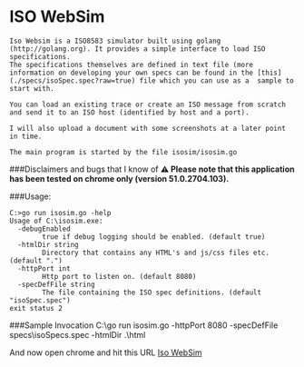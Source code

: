 # ISO WebSim
```
Iso Websim is a ISO8583 simulator built using golang (http://golang.org). It provides a simple interface to load ISO specifications. 
The specifications themselves are defined in text file (more information on developing your own specs can be found in the [this] (./specs/isoSpec.spec?raw=true) file which you can use as a  sample to start with.

You can load an existing trace or create an ISO message from scratch and send it to an ISO host (identified by host and a port). 

I will also upload a document with some screenshots at a later point in time.

The main program is started by the file isosim/isosim.go
```
###Disclaimers and bugs that I know of 
__:warning: Please note that this application has been tested on chrome only (version 51.0.2704.103).__

###Usage: 
```
C:>go run isosim.go -help
Usage of C:\isosim.exe:
  -debugEnabled
        true if debug logging should be enabled. (default true)
  -htmlDir string
        Directory that contains any HTML's and js/css files etc. (default ".")
  -httpPort int
        Http port to listen on. (default 8080)
  -specDefFile string
        The file containing the ISO spec definitions. (default "isoSpec.spec")
exit status 2
```

###Sample Invocation 
C:\go run isosim.go -httpPort 8080 -specDefFile specs\isoSpecs.spec -htmlDir .\html 

And now open chrome and hit this URL [Iso WebSim](http://localhost:8080/iso/home)

